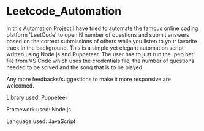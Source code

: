 # Leetcode_Automation

In this Automation Project,I have tried to automate the famous online coding platform 'LeetCode' to open N number of questions and submit answers based on the correct submissions of others while you listen to your favorite track in the background. This is a simple yet elegant automation script written using Node.js and Puppeteer. The user has to just run the 'pep.bat' file from VS Code which uses the credentials file, the number of questions needed to be solved and the song that is to be played. 

Any more feedbacks/suggestions to make it more responsive are welcomed.

Library used: Puppeteer

Framework used: Node js

Language used: JavaScript


